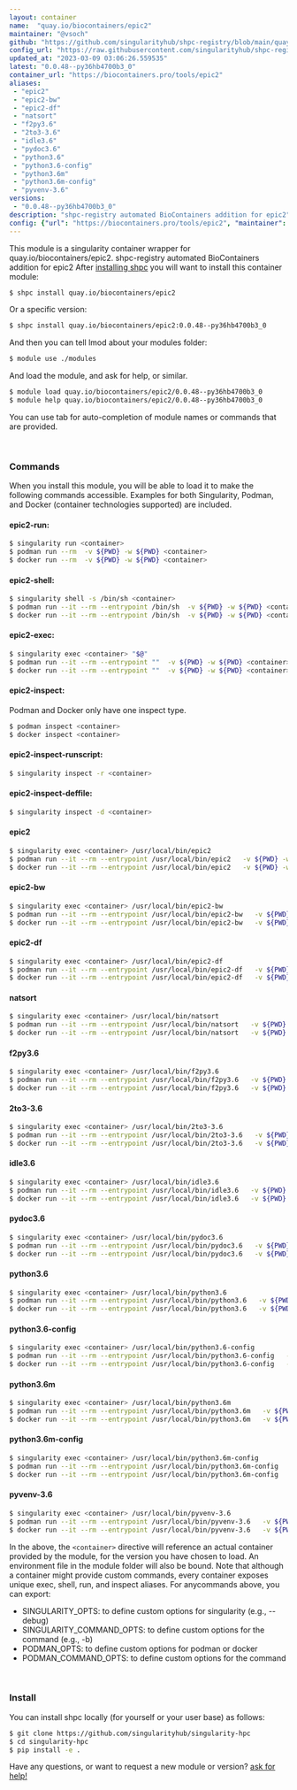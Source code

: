 ```yaml
---
layout: container
name:  "quay.io/biocontainers/epic2"
maintainer: "@vsoch"
github: "https://github.com/singularityhub/shpc-registry/blob/main/quay.io/biocontainers/epic2/container.yaml"
config_url: "https://raw.githubusercontent.com/singularityhub/shpc-registry/main/quay.io/biocontainers/epic2/container.yaml"
updated_at: "2023-03-09 03:06:26.559535"
latest: "0.0.48--py36hb4700b3_0"
container_url: "https://biocontainers.pro/tools/epic2"
aliases:
 - "epic2"
 - "epic2-bw"
 - "epic2-df"
 - "natsort"
 - "f2py3.6"
 - "2to3-3.6"
 - "idle3.6"
 - "pydoc3.6"
 - "python3.6"
 - "python3.6-config"
 - "python3.6m"
 - "python3.6m-config"
 - "pyvenv-3.6"
versions:
 - "0.0.48--py36hb4700b3_0"
description: "shpc-registry automated BioContainers addition for epic2"
config: {"url": "https://biocontainers.pro/tools/epic2", "maintainer": "@vsoch", "description": "shpc-registry automated BioContainers addition for epic2", "latest": {"0.0.48--py36hb4700b3_0": "sha256:d30e12a08ca4001c78500703fba18380b5d1d2a2e01386caf27e55c409e25a61"}, "tags": {"0.0.48--py36hb4700b3_0": "sha256:d30e12a08ca4001c78500703fba18380b5d1d2a2e01386caf27e55c409e25a61"}, "docker": "quay.io/biocontainers/epic2", "aliases": {"epic2": "/usr/local/bin/epic2", "epic2-bw": "/usr/local/bin/epic2-bw", "epic2-df": "/usr/local/bin/epic2-df", "natsort": "/usr/local/bin/natsort", "f2py3.6": "/usr/local/bin/f2py3.6", "2to3-3.6": "/usr/local/bin/2to3-3.6", "idle3.6": "/usr/local/bin/idle3.6", "pydoc3.6": "/usr/local/bin/pydoc3.6", "python3.6": "/usr/local/bin/python3.6", "python3.6-config": "/usr/local/bin/python3.6-config", "python3.6m": "/usr/local/bin/python3.6m", "python3.6m-config": "/usr/local/bin/python3.6m-config", "pyvenv-3.6": "/usr/local/bin/pyvenv-3.6"}}
---
```


This module is a singularity container wrapper for quay.io/biocontainers/epic2.
shpc-registry automated BioContainers addition for epic2
After [installing shpc](#install) you will want to install this container module:


```bash
$ shpc install quay.io/biocontainers/epic2
```

Or a specific version:

```bash
$ shpc install quay.io/biocontainers/epic2:0.0.48--py36hb4700b3_0
```

And then you can tell lmod about your modules folder:

```bash
$ module use ./modules
```

And load the module, and ask for help, or similar.

```bash
$ module load quay.io/biocontainers/epic2/0.0.48--py36hb4700b3_0
$ module help quay.io/biocontainers/epic2/0.0.48--py36hb4700b3_0
```

You can use tab for auto-completion of module names or commands that are provided.

<br>

### Commands

When you install this module, you will be able to load it to make the following commands accessible.
Examples for both Singularity, Podman, and Docker (container technologies supported) are included.

#### epic2-run:

```bash
$ singularity run <container>
$ podman run --rm  -v ${PWD} -w ${PWD} <container>
$ docker run --rm  -v ${PWD} -w ${PWD} <container>
```

#### epic2-shell:

```bash
$ singularity shell -s /bin/sh <container>
$ podman run --it --rm --entrypoint /bin/sh  -v ${PWD} -w ${PWD} <container>
$ docker run --it --rm --entrypoint /bin/sh  -v ${PWD} -w ${PWD} <container>
```

#### epic2-exec:

```bash
$ singularity exec <container> "$@"
$ podman run --it --rm --entrypoint ""  -v ${PWD} -w ${PWD} <container> "$@"
$ docker run --it --rm --entrypoint ""  -v ${PWD} -w ${PWD} <container> "$@"
```

#### epic2-inspect:

Podman and Docker only have one inspect type.

```bash
$ podman inspect <container>
$ docker inspect <container>
```

#### epic2-inspect-runscript:

```bash
$ singularity inspect -r <container>
```

#### epic2-inspect-deffile:

```bash
$ singularity inspect -d <container>
```


#### epic2

```bash
$ singularity exec <container> /usr/local/bin/epic2
$ podman run --it --rm --entrypoint /usr/local/bin/epic2   -v ${PWD} -w ${PWD} <container> -c " $@"
$ docker run --it --rm --entrypoint /usr/local/bin/epic2   -v ${PWD} -w ${PWD} <container> -c " $@"
```


#### epic2-bw

```bash
$ singularity exec <container> /usr/local/bin/epic2-bw
$ podman run --it --rm --entrypoint /usr/local/bin/epic2-bw   -v ${PWD} -w ${PWD} <container> -c " $@"
$ docker run --it --rm --entrypoint /usr/local/bin/epic2-bw   -v ${PWD} -w ${PWD} <container> -c " $@"
```


#### epic2-df

```bash
$ singularity exec <container> /usr/local/bin/epic2-df
$ podman run --it --rm --entrypoint /usr/local/bin/epic2-df   -v ${PWD} -w ${PWD} <container> -c " $@"
$ docker run --it --rm --entrypoint /usr/local/bin/epic2-df   -v ${PWD} -w ${PWD} <container> -c " $@"
```


#### natsort

```bash
$ singularity exec <container> /usr/local/bin/natsort
$ podman run --it --rm --entrypoint /usr/local/bin/natsort   -v ${PWD} -w ${PWD} <container> -c " $@"
$ docker run --it --rm --entrypoint /usr/local/bin/natsort   -v ${PWD} -w ${PWD} <container> -c " $@"
```


#### f2py3.6

```bash
$ singularity exec <container> /usr/local/bin/f2py3.6
$ podman run --it --rm --entrypoint /usr/local/bin/f2py3.6   -v ${PWD} -w ${PWD} <container> -c " $@"
$ docker run --it --rm --entrypoint /usr/local/bin/f2py3.6   -v ${PWD} -w ${PWD} <container> -c " $@"
```


#### 2to3-3.6

```bash
$ singularity exec <container> /usr/local/bin/2to3-3.6
$ podman run --it --rm --entrypoint /usr/local/bin/2to3-3.6   -v ${PWD} -w ${PWD} <container> -c " $@"
$ docker run --it --rm --entrypoint /usr/local/bin/2to3-3.6   -v ${PWD} -w ${PWD} <container> -c " $@"
```


#### idle3.6

```bash
$ singularity exec <container> /usr/local/bin/idle3.6
$ podman run --it --rm --entrypoint /usr/local/bin/idle3.6   -v ${PWD} -w ${PWD} <container> -c " $@"
$ docker run --it --rm --entrypoint /usr/local/bin/idle3.6   -v ${PWD} -w ${PWD} <container> -c " $@"
```


#### pydoc3.6

```bash
$ singularity exec <container> /usr/local/bin/pydoc3.6
$ podman run --it --rm --entrypoint /usr/local/bin/pydoc3.6   -v ${PWD} -w ${PWD} <container> -c " $@"
$ docker run --it --rm --entrypoint /usr/local/bin/pydoc3.6   -v ${PWD} -w ${PWD} <container> -c " $@"
```


#### python3.6

```bash
$ singularity exec <container> /usr/local/bin/python3.6
$ podman run --it --rm --entrypoint /usr/local/bin/python3.6   -v ${PWD} -w ${PWD} <container> -c " $@"
$ docker run --it --rm --entrypoint /usr/local/bin/python3.6   -v ${PWD} -w ${PWD} <container> -c " $@"
```


#### python3.6-config

```bash
$ singularity exec <container> /usr/local/bin/python3.6-config
$ podman run --it --rm --entrypoint /usr/local/bin/python3.6-config   -v ${PWD} -w ${PWD} <container> -c " $@"
$ docker run --it --rm --entrypoint /usr/local/bin/python3.6-config   -v ${PWD} -w ${PWD} <container> -c " $@"
```


#### python3.6m

```bash
$ singularity exec <container> /usr/local/bin/python3.6m
$ podman run --it --rm --entrypoint /usr/local/bin/python3.6m   -v ${PWD} -w ${PWD} <container> -c " $@"
$ docker run --it --rm --entrypoint /usr/local/bin/python3.6m   -v ${PWD} -w ${PWD} <container> -c " $@"
```


#### python3.6m-config

```bash
$ singularity exec <container> /usr/local/bin/python3.6m-config
$ podman run --it --rm --entrypoint /usr/local/bin/python3.6m-config   -v ${PWD} -w ${PWD} <container> -c " $@"
$ docker run --it --rm --entrypoint /usr/local/bin/python3.6m-config   -v ${PWD} -w ${PWD} <container> -c " $@"
```


#### pyvenv-3.6

```bash
$ singularity exec <container> /usr/local/bin/pyvenv-3.6
$ podman run --it --rm --entrypoint /usr/local/bin/pyvenv-3.6   -v ${PWD} -w ${PWD} <container> -c " $@"
$ docker run --it --rm --entrypoint /usr/local/bin/pyvenv-3.6   -v ${PWD} -w ${PWD} <container> -c " $@"
```



In the above, the `<container>` directive will reference an actual container provided
by the module, for the version you have chosen to load. An environment file in the
module folder will also be bound. Note that although a container
might provide custom commands, every container exposes unique exec, shell, run, and
inspect aliases. For anycommands above, you can export:

 - SINGULARITY_OPTS: to define custom options for singularity (e.g., --debug)
 - SINGULARITY_COMMAND_OPTS: to define custom options for the command (e.g., -b)
 - PODMAN_OPTS: to define custom options for podman or docker
 - PODMAN_COMMAND_OPTS: to define custom options for the command

<br>

### Install

You can install shpc locally (for yourself or your user base) as follows:

```bash
$ git clone https://github.com/singularityhub/singularity-hpc
$ cd singularity-hpc
$ pip install -e .
```

Have any questions, or want to request a new module or version? [ask for help!](https://github.com/singularityhub/singularity-hpc/issues)